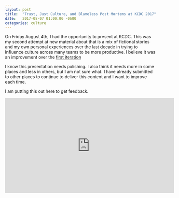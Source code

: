 ```yaml
---
layout: post
title:  "Trust, Just Culture, and Blameless Post Mortems at KCDC 2017"
date:   2017-08-07 01:00:00 -0600
categories: culture
---
```


On Friday August 4th, I had the opportunity to present at KCDC. This was my second attempt at new material about that is a mix of fictional stories and my own personal experiences over the last decade in trying to influence culture across many teams to be more productive. I believe it was an improvement over the [first iteration](https://aaronblythe.github.io/culture/2017/07/26/trust-just-culture-presentation.html) 

I know this presentation needs polishing. I also think it needs more in some places and less in others, but I am not sure what. I have already submitted to other places to continue to deliver this content and I want to improve each time.

I am putting this out here to get feedback.


<iframe width="560" height="315" src="https://www.youtube.com/embed/R-v2nXmTiAo" frameborder="0" allowfullscreen></iframe>

<script async class="speakerdeck-embed" data-id="2f1806f8c9da47939d16095bf3fcba64" data-ratio="1.77777777777778" src="//speakerdeck.com/assets/embed.js"></script>
